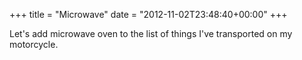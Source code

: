 +++
title = "Microwave"
date = "2012-11-02T23:48:40+00:00"
+++

Let's add microwave oven to the list of things I've transported on my motorcycle.
			